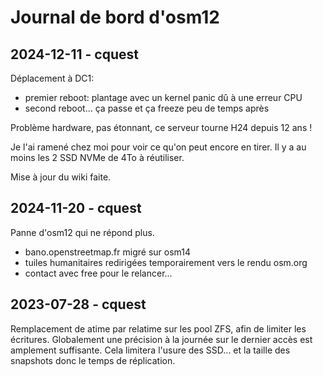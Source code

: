 # Journal de bord d'osm12

## 2024-12-11 - cquest

Déplacement à DC1:
- premier reboot: plantage avec un kernel panic dû à une erreur CPU
- second reboot... ça passe et ça freeze peu de temps après

Problème hardware, pas étonnant, ce serveur tourne H24 depuis 12 ans !

Je l'ai ramené chez moi pour voir ce qu'on peut encore en tirer. Il y a au moins les 2 SSD NVMe de 4To à réutiliser.

Mise à jour du wiki faite.

## 2024-11-20 - cquest

Panne d'osm12 qui ne répond plus.
- bano.openstreetmap.fr migré sur osm14
- tuiles humanitaires redirigées temporairement vers le rendu osm.org
- contact avec free pour le relancer...

## 2023-07-28 - cquest

Remplacement de atime par relatime sur les pool ZFS, afin de limiter les écritures.
Globalement une précision à la journée sur le dernier accès est amplement suffisante.
Cela limitera l'usure des SSD... et la taille des snapshots donc le temps de réplication.
